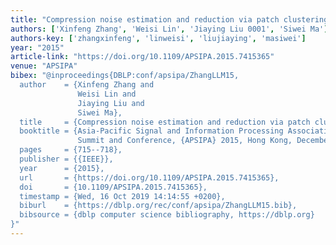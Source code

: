 ```yaml
---
title: "Compression noise estimation and reduction via patch clustering"
authors: ['Xinfeng Zhang', 'Weisi Lin', 'Jiaying Liu 0001', 'Siwei Ma']
authors-key: ['zhangxinfeng', 'linweisi', 'liujiaying', 'masiwei']
year: "2015"
article-link: "https://doi.org/10.1109/APSIPA.2015.7415365"
venue: "APSIPA"
bibex: "@inproceedings{DBLP:conf/apsipa/ZhangLLM15,
  author    = {Xinfeng Zhang and
               Weisi Lin and
               Jiaying Liu and
               Siwei Ma},
  title     = {Compression noise estimation and reduction via patch clustering},
  booktitle = {Asia-Pacific Signal and Information Processing Association Annual
               Summit and Conference, {APSIPA} 2015, Hong Kong, December 16-19, 2015},
  pages     = {715--718},
  publisher = {{IEEE}},
  year      = {2015},
  url       = {https://doi.org/10.1109/APSIPA.2015.7415365},
  doi       = {10.1109/APSIPA.2015.7415365},
  timestamp = {Wed, 16 Oct 2019 14:14:55 +0200},
  biburl    = {https://dblp.org/rec/conf/apsipa/ZhangLLM15.bib},
  bibsource = {dblp computer science bibliography, https://dblp.org}
}"
---
```

